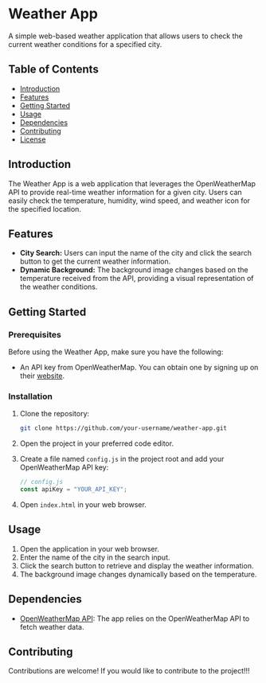 # Weather App

A simple web-based weather application that allows users to check the current weather conditions for a specified city.

## Table of Contents

- [Introduction](#introduction)
- [Features](#features)
- [Getting Started](#getting-started)
- [Usage](#usage)
- [Dependencies](#dependencies)
- [Contributing](#contributing)
- [License](#license)

## Introduction

The Weather App is a web application that leverages the OpenWeatherMap API to provide real-time weather information for a given city. Users can easily check the temperature, humidity, wind speed, and weather icon for the specified location.

## Features

- **City Search:** Users can input the name of the city and click the search button to get the current weather information.
- **Dynamic Background:** The background image changes based on the temperature received from the API, providing a visual representation of the weather conditions.

## Getting Started

### Prerequisites

Before using the Weather App, make sure you have the following:

- An API key from OpenWeatherMap. You can obtain one by signing up on their [website](https://openweathermap.org/).

### Installation

1. Clone the repository:

   ```bash
   git clone https://github.com/your-username/weather-app.git
   ```

2. Open the project in your preferred code editor.

3. Create a file named `config.js` in the project root and add your OpenWeatherMap API key:

   ```javascript
   // config.js
   const apiKey = "YOUR_API_KEY";
   ```

4. Open `index.html` in your web browser.

## Usage

1. Open the application in your web browser.
2. Enter the name of the city in the search input.
3. Click the search button to retrieve and display the weather information.
4. The background image changes dynamically based on the temperature.

## Dependencies

- [OpenWeatherMap API](https://openweathermap.org/api): The app relies on the OpenWeatherMap API to fetch weather data.

## Contributing

Contributions are welcome! If you would like to contribute to the project!!!
